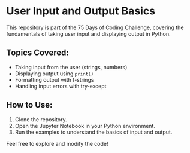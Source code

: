 # User Input and Output Basics

This repository is part of the 75 Days of Coding Challenge, covering the fundamentals of taking user input and displaying output in Python. 

## Topics Covered:
- Taking input from the user (strings, numbers)
- Displaying output using `print()`
- Formatting output with f-strings
- Handling input errors with try-except

## How to Use:
1. Clone the repository.
2. Open the Jupyter Notebook in your Python environment.
3. Run the examples to understand the basics of input and output.

Feel free to explore and modify the code!
